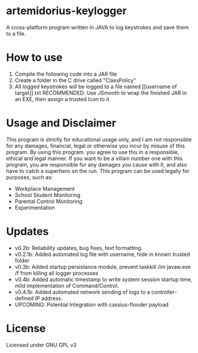 # artemidorius-keylogger
A cross-platform program written in JAVA to log keystrokes and save them to a file. 

# How to use
1. Compile the following code into a JAR file
2. Create a folder in the C drive called "ClassPolicy" 
3. All logged keystrokes will be logged to a file named [[username of target]].txt
RECOMMENDED: Use JSmooth to wrap the finished JAR in an EXE, then assign a trusted Icon to it.

# Usage and Disclaimer
This program is strictly for educational usage only, and I am not responsible for any damages, financial, legal or otherwise you incur by misuse of this program. By using this program. you agree to use this in a responsible, ethical and legal manner. If you want to be a villain number one with this program, you are responsible for any damages you cause with it, and also have to catch a superhero on the run. This program can be used legally for purposes, such as:
- Workplace Management
- School Student Monitoring
- Parental Control Monitoring
- Experimentation

# Updates
- v0.2b: Reliability updates, bug fixes, text formatting.
- v0.2.1b: Added automated log file with username, hide in known trusted folder
- v0.3b: Added startup persistance module, prevent taskkill /im javaw.exe /f from killing all logger processes
- v0.4b: Added automatic timestamp to write system session startup time, mild implementation of Command/Control.
- v0.4.1b: Added automated network sending of logs to a controller-defined IP address.
- UPCOMING: Potential Integration with cassius-flooder payload

# License
Licensed under GNU GPL v3
